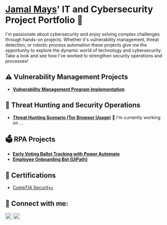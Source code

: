 # <a href="https://www.linkedin.com/in/jamal-mays/">Jamal Mays</a>' IT and Cybersecurity Project Portfolio 🔐

I'm passionate about cybersecurity and enjoy solving complex challenges through hands-on projects. Whether it's vulnerability management, threat detection, or robotic process automation these projects give me the opportunity to explore the dynamic world of technology and cybersecurity. Take a look and see how I've worked to strengthen security operations and processes!


## ⚠️ Vulnerability Management Projects

- **[Vulnerability Management Program Implementation](https://github.com/JamalMays6/Vulnerability-Management-Program/tree/main)**

## 🚨 Threat Hunting and Security Operations

- **[Threat Hunting Scenario (Tor Browser Usage)](https://github.com/JamalMays6/threat-hunting-scenario-tor)** 🔭 I’m currently working on ... 

## 🗳️ RPA Projects

- **[Early Voting Ballot Tracking with Power Automate](https://github.com/JamalMays6/Ballot-Tracking)**
- **[Employee Onboarding Bot (UiPath)](https://github.com/JamalMays6/Employee-Onboarding)**

## <h2>📄 Certifications</h2>

- [CompTIA Security+](https://www.credly.com/earner/earned/badge/f50e653f-9af8-4834-bdbf-3c5ddac114bd)

<h2> 🤳 Connect with me:</h2>

[<img align="left" alt="jamal-mays/ | Twitter" width="22px" src="https://cdn.jsdelivr.net/npm/simple-icons@v3/icons/twitter.svg" />][twitter]
[<img align="left" alt="jamal-mays/ | LinkedIn" width="22px" src="https://cdn.jsdelivr.net/npm/simple-icons@v3/icons/linkedin.svg" />][linkedin]

[twitter]: https://twitter.com/
[linkedin]: https://linkedin.com/in/jamal-mays/

<!--
**joshmadakor1/joshmadakor1** is a ✨ _special_ ✨ repository because its `README.md` (this file) appears on your GitHub profile.

Here are some ideas to get you started:

- 🔭 I’m currently working on ...
- 🌱 I’m currently learning ...
- 👯 I’m looking to collaborate on ...
- 🤔 I’m looking for help with ...
- 💬 Ask me about ...
- 📫 How to reach me: ...
- 😄 Pronouns: ...
- ⚡ Fun fact: ...
-->
